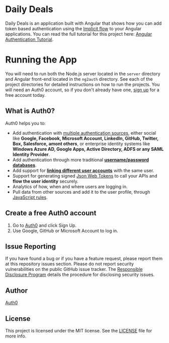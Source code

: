 # Daily Deals

Daily Deals is an application built with Angular that shows how you can add token based authentication using the [Implicit flow](https://auth0.com/docs/flows/concepts/implicit) to your Angular applications. You can read the full tutorial for this project here: [Angular Authentication Tutorial](https://auth0.com/blog/angular-2-authentication/).

# Running the App

You will need to run both the Node.js server located in the `server` directory and Angular front-end located in the `ng2auth` directory. See each of the project directories for detailed instructions on how to run the projects. You will need an Auth0 account, so if you don't already have one, [sign up](https://auth0.com/signup) for a free account today. 

## What is Auth0?

Auth0 helps you to:

* Add authentication with [multiple authentication sources](https://docs.auth0.com/identityproviders), either social like **Google, Facebook, Microsoft Account, LinkedIn, GitHub, Twitter, Box, Salesforce, amont others**, or enterprise identity systems like **Windows Azure AD, Google Apps, Active Directory, ADFS or any SAML Identity Provider**.
* Add authentication through more traditional **[username/password databases](https://docs.auth0.com/mysql-connection-tutorial)**.
* Add support for **[linking different user accounts](https://docs.auth0.com/link-accounts)** with the same user.
* Support for generating signed [Json Web Tokens](https://docs.auth0.com/jwt) to call your APIs and **flow the user identity** securely.
* Analytics of how, when and where users are logging in.
* Pull data from other sources and add it to the user profile, through [JavaScript rules](https://docs.auth0.com/rules).

## Create a free Auth0 account

1. Go to [Auth0](https://auth0.com/signup) and click Sign Up.
2. Use Google, GitHub or Microsoft Account to log in.

## Issue Reporting

If you have found a bug or if you have a feature request, please report them at this repository issues section. Please do not report security vulnerabilities on the public GitHub issue tracker. The [Responsible Disclosure Program](https://auth0.com/whitehat) details the procedure for disclosing security issues.

## Author

[Auth0](auth0.com)

## License

This project is licensed under the MIT license. See the [LICENSE](LICENSE) file for more info.
